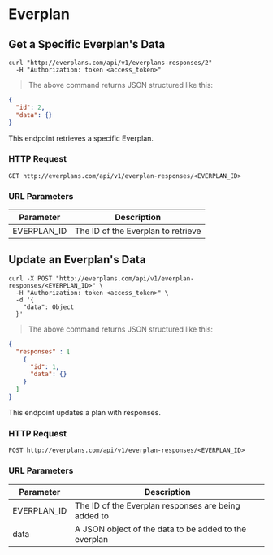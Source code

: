 # Everplan

## Get a Specific Everplan's Data

```shell
curl "http://everplans.com/api/v1/everplans-responses/2"
  -H "Authorization: token <access_token>"
```

> The above command returns JSON structured like this:

```json
{
  "id": 2,
  "data": {}
}
```

This endpoint retrieves a specific Everplan.


### HTTP Request

`GET http://everplans.com/api/v1/everplan-responses/<EVERPLAN_ID>`

### URL Parameters

Parameter | Description
--------- | -----------
EVERPLAN_ID | The ID of the Everplan to retrieve


## Update an Everplan's Data

```shell
curl -X POST "http://everplans.com/api/v1/everplan-responses/<EVERPLAN_ID>" \
  -H "Authorization: token <access_token>" \
  -d '{
    "data": Object
  }'
```

> The above command returns JSON structured like this:

```json
{
  "responses" : [
    {
      "id": 1,
      "data": {}
    }
  ]
}
```

This endpoint updates a plan with responses.


### HTTP Request

`POST http://everplans.com/api/v1/everplan-responses/<EVERPLAN_ID>`

### URL Parameters

Parameter | Description
--------- | -----------
EVERPLAN_ID | The ID of the Everplan responses are being added to
data | A JSON object of the data to be added to the everplan